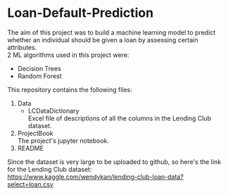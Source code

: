 # Loan-Default-Prediction
The aim of this project was to build a machine learning model to predict whether an individual should be given a loan by assessing certain attributes.   
2 ML algorithms used in this project were:  
- Decision Trees  
- Random Forest

This repository contains the following files:
1. Data  
   - LCDataDictionary  
Excel file of descriptions of all the columns in the Lending Club dataset.
2. ProjectBook  
The project's jupyter notebook.
3. README

Since the dataset is very large to be uploaded to github, so here's the link for the Lending Club dataset:  
https://www.kaggle.com/wendykan/lending-club-loan-data?select=loan.csv
